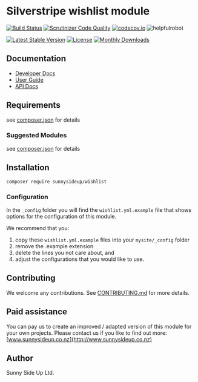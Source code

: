 # Silverstripe wishlist module
[![Build Status](https://travis-ci.org/sunnysideup/silverstripe-wishlist.svg?branch=master)](https://travis-ci.org/sunnysideup/silverstripe-wishlist)
[![Scrutinizer Code Quality](https://scrutinizer-ci.com/g/sunnysideup/silverstripe-wishlist/badges/quality-score.png?b=master)](https://scrutinizer-ci.com/g/sunnysideup/silverstripe-wishlist/?branch=master)
[![codecov.io](https://codecov.io/github/sunnysideup/silverstripe-wishlist/coverage.svg?branch=master)](https://codecov.io/github/sunnysideup/silverstripe-wishlist?branch=master)
![helpfulrobot](https://helpfulrobot.io/sunnysideup/wishlist/badge)

[![Latest Stable Version](https://poser.pugx.org/sunnysideup/wishlist/version)](https://packagist.org/packages/sunnysideup/wishlist)
[![License](https://poser.pugx.org/sunnysideup/wishlist/license)](https://packagist.org/packages/sunnysideup/wishlist)
[![Monthly Downloads](https://poser.pugx.org/sunnysideup/wishlist/d/monthly)](https://packagist.org/packages/sunnysideup/wishlist)


## Documentation



 * [Developer Docs](docs/en/INDEX.md)
 * [User Guide](docs/en/userguide.md)
 * [API Docs](http://docs.ssmods.com/sunnysideup/wishlist/classes.xhtml)

## Requirements



see [composer.json](composer.json) for details

### Suggested Modules



see [composer.json](composer.json) for details


## Installation


```
composer require sunnysideup/wishlist
```

### Configuration



In the `_config` folder you will find the `wishlist.yml.example`
file that shows options for the configuration of this module.

We recommend that you:

  1. copy these `wishlist.yml.example` files into your
`mysite/_config` folder
  2. remove the .example extension
  3. delete the lines you not care about, and
  4. adjust the configurations that you would like to use.


## Contributing



We welcome any contributions. See [CONTRIBUTING.md](CONTRIBUTING.md) for more details.

## Paid assistance



You can pay us to create an improved / adapted version of this module for your own projects.  Please contact us if you like to find out more: [www.sunnysideup.co.nz](http://www.sunnysideup.co.nz)

## Author



Sunny Side Up Ltd.
